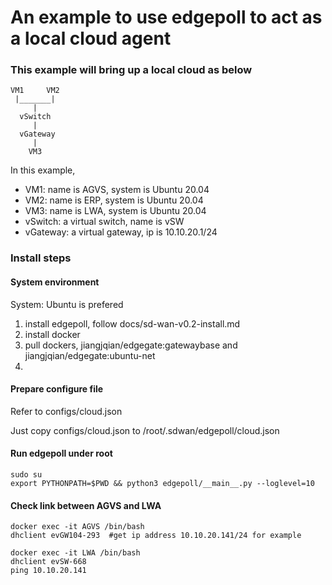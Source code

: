 # An example to use edgepoll to act as a local cloud agent

### This example will bring up a local cloud as below
```
VM1     VM2
 |_______|
     |
  vSwitch
     |
  vGateway
     |
    VM3
```
In this example, 
  * VM1: name is AGVS, system is Ubuntu 20.04
  * VM2: name is ERP, system is Ubuntu 20.04
  * VM3: name is LWA, system is Ubuntu 20.04
  * vSwitch: a virtual switch, name is vSW
  * vGateway: a virtual gateway, ip is 10.10.20.1/24

### Install steps
#### System environment
System: Ubuntu is prefered

  1. install edgepoll, follow docs/sd-wan-v0.2-install.md
  2. install docker
  3. pull dockers, jiangjqian/edgegate:gatewaybase and jiangjqian/edgegate:ubuntu-net
  4.
 
#### Prepare configure file
Refer to configs/cloud.json

Just copy configs/cloud.json to /root/.sdwan/edgepoll/cloud.json

#### Run edgepoll under root
```
sudo su
export PYTHONPATH=$PWD && python3 edgepoll/__main__.py --loglevel=10
```

#### Check link between AGVS and LWA
```
docker exec -it AGVS /bin/bash
dhclient evGW104-293  #get ip address 10.10.20.141/24 for example

docker exec -it LWA /bin/bash
dhclient evSW-668
ping 10.10.20.141

```

